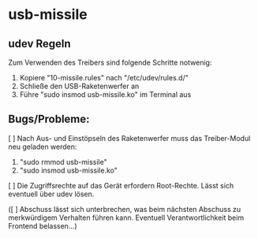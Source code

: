 # usb-missile

## udev Regeln
Zum Verwenden des Treibers sind folgende Schritte notwenig:

1. Kopiere "10-missile.rules" nach "/etc/udev/rules.d/"
2. Schließe den USB-Raketenwerfer an
3. Führe "sudo insmod usb-missile.ko" im Terminal aus 

## Bugs/Probleme: 
[ ] Nach Aus- und Einstöpseln des Raketenwerfer muss das Treiber-Modul neu geladen werden:

1. "sudo rmmod usb-missile"
2. "sudo insmod usb-missile.ko"

[ ] Die Zugriffsrechte auf das Gerät erfordern Root-Rechte. Lässt sich eventuell über udev lösen.

([ ] Abschuss lässt sich unterbrechen, was beim nächsten Abschuss zu merkwürdigem Verhalten führen kann. Eventuell Verantwortlichkeit beim Frontend belassen...)
